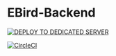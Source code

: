 # EBird-Backend
[![DEPLOY TO DEDICATED SERVER](https://github.com/Hai-Ba-Con-Ga/EBird-Backend/actions/workflows/cd.yml/badge.svg)](https://github.com/Hai-Ba-Con-Ga/EBird-Backend/actions/workflows/cd.yml)

[![CircleCI](https://dl.circleci.com/status-badge/img/gh/Hai-Ba-Con-Ga/EBird-Backend/tree/master.svg?style=svg)](https://dl.circleci.com/status-badge/redirect/gh/Hai-Ba-Con-Ga/EBird-Backend/tree/master)
